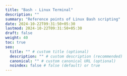 ```yaml
---
title: "Bash - Linux Terminal"
description: ""
summary: "Reference points of Linux Bash scripting"
date: 2024-10-22T09:31:50+05:30
lastmod: 2024-10-22T09:31:50+05:30
draft: false
weight: 40
toc: true
seo:
  title: "" # custom title (optional)
  description: "" # custom description (recommended)
  canonical: "" # custom canonical URL (optional)
  noindex: false # false (default) or true
---
```


